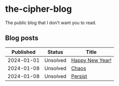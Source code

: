 # the-cipher-blog
The public blog that I don't want you to read.


## Blog posts

| Published  | Status | Title |
| -----------|:-------------:| --- |
| 2024-01-01 | Unsolved | [Happy New Year!](https://medium.com/the-cipher-blog/january-1-2024-ed5f2bd4fa0e) |
| 2024-01-08 | Unsolved | [Chaos](https://medium.com/the-cipher-blog/january-8-2024-c57e3a4e225a) |
| 2024-01-08 | Unsolved | [Persist]() |
